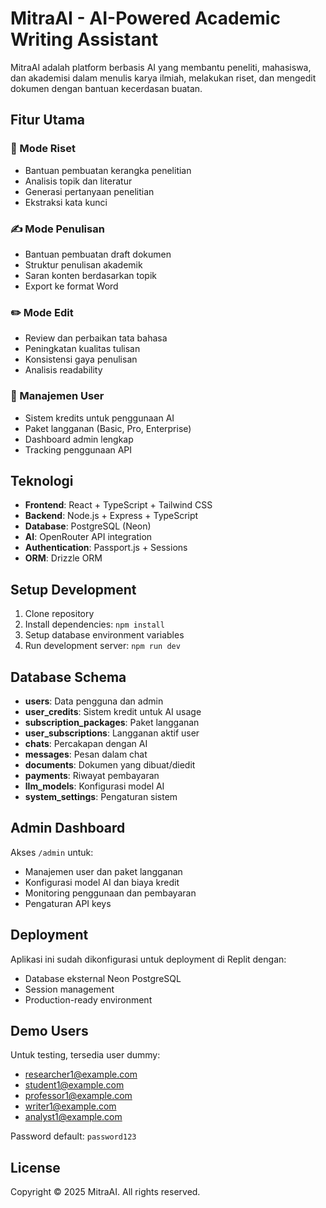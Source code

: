 # MitraAI - AI-Powered Academic Writing Assistant

MitraAI adalah platform berbasis AI yang membantu peneliti, mahasiswa, dan akademisi dalam menulis karya ilmiah, melakukan riset, dan mengedit dokumen dengan bantuan kecerdasan buatan.

## Fitur Utama

### 🔬 Mode Riset
- Bantuan pembuatan kerangka penelitian
- Analisis topik dan literatur
- Generasi pertanyaan penelitian
- Ekstraksi kata kunci

### ✍️ Mode Penulisan
- Bantuan pembuatan draft dokumen
- Struktur penulisan akademik
- Saran konten berdasarkan topik
- Export ke format Word

### ✏️ Mode Edit
- Review dan perbaikan tata bahasa
- Peningkatan kualitas tulisan
- Konsistensi gaya penulisan
- Analisis readability

### 👥 Manajemen User
- Sistem kredits untuk penggunaan AI
- Paket langganan (Basic, Pro, Enterprise)
- Dashboard admin lengkap
- Tracking penggunaan API

## Teknologi

- **Frontend**: React + TypeScript + Tailwind CSS
- **Backend**: Node.js + Express + TypeScript
- **Database**: PostgreSQL (Neon)
- **AI**: OpenRouter API integration
- **Authentication**: Passport.js + Sessions
- **ORM**: Drizzle ORM

## Setup Development

1. Clone repository
2. Install dependencies: `npm install`
3. Setup database environment variables
4. Run development server: `npm run dev`

## Database Schema

- **users**: Data pengguna dan admin
- **user_credits**: Sistem kredit untuk AI usage
- **subscription_packages**: Paket langganan
- **user_subscriptions**: Langganan aktif user
- **chats**: Percakapan dengan AI
- **messages**: Pesan dalam chat
- **documents**: Dokumen yang dibuat/diedit
- **payments**: Riwayat pembayaran
- **llm_models**: Konfigurasi model AI
- **system_settings**: Pengaturan sistem

## Admin Dashboard

Akses `/admin` untuk:
- Manajemen user dan paket langganan
- Konfigurasi model AI dan biaya kredit
- Monitoring penggunaan dan pembayaran
- Pengaturan API keys

## Deployment

Aplikasi ini sudah dikonfigurasi untuk deployment di Replit dengan:
- Database eksternal Neon PostgreSQL
- Session management
- Production-ready environment

## Demo Users

Untuk testing, tersedia user dummy:
- researcher1@example.com
- student1@example.com  
- professor1@example.com
- writer1@example.com
- analyst1@example.com

Password default: `password123`

## License

Copyright © 2025 MitraAI. All rights reserved.